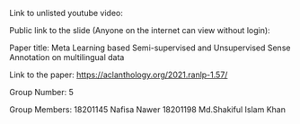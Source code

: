 Link to unlisted youtube video:


Public link to the slide (Anyone on the internet can view without login):


Paper title:
Meta Learning based Semi-supervised and Unsupervised Sense Annotation on multilingual data

Link to the paper:
https://aclanthology.org/2021.ranlp-1.57/

Group Number:
5

Group Members:
18201145 Nafisa Nawer
18201198 Md.Shakiful Islam Khan

